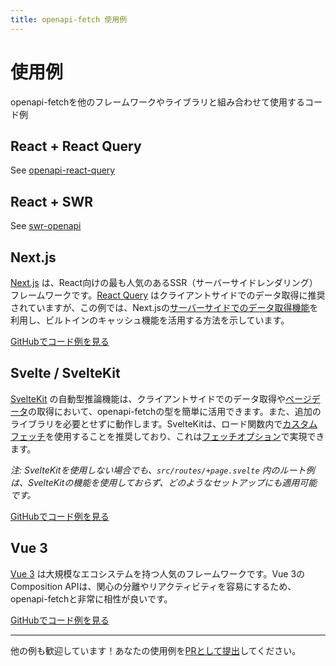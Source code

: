 ```yaml
---
title: openapi-fetch 使用例
---
```


# 使用例

openapi-fetchを他のフレームワークやライブラリと組み合わせて使用するコード例

## React + React Query

See [openapi-react-query](/ja/openapi-react-query/)

## React + SWR

See [swr-openapi](/swr-openapi/)

## Next.js

[Next.js](https://nextjs.org/) は、React向けの最も人気のあるSSR（サーバーサイドレンダリング）フレームワークです。[React Query](#react--react-query) はクライアントサイドでのデータ取得に推奨されていますが、この例では、Next.jsの[サーバーサイドでのデータ取得機能](https://nextjs.org/docs/app/building-your-application/data-fetching/fetching-caching-and-revalidating#fetching-data-on-the-server-with-fetch)を利用し、ビルトインのキャッシュ機能を活用する方法を示しています。

[GitHubでコード例を見る](https://github.com/openapi-ts/openapi-typescript/tree/main/packages/openapi-fetch/examples/nextjs)

## Svelte / SvelteKit

[SvelteKit](https://kit.svelte.dev) の自動型推論機能は、クライアントサイドでのデータ取得や[ページデータ](https://kit.svelte.dev/docs/load#page-data)の取得において、openapi-fetchの型を簡単に活用できます。また、追加のライブラリを必要とせずに動作します。SvelteKitは、ロード関数内で[カスタムフェッチ](https://kit.svelte.dev/docs/load#making-fetch-requests)を使用することを推奨しており、これは[フェッチオプション](/ja/openapi-fetch/api#fetch-オプション)で実現できます。

_注: SvelteKitを使用しない場合でも、`src/routes/+page.svelte` 内のルート例は、SvelteKitの機能を使用しておらず、どのようなセットアップにも適用可能です。_

[GitHubでコード例を見る](https://github.com/openapi-ts/openapi-typescript/tree/main/packages/openapi-fetch/examples/sveltekit)

## Vue 3

[Vue 3](https://vuejs.org/) は大規模なエコシステムを持つ人気のフレームワークです。Vue 3のComposition APIは、関心の分離やリアクティビティを容易にするため、openapi-fetchと非常に相性が良いです。

[GitHubでコード例を見る](https://github.com/openapi-ts/openapi-typescript/tree/main/packages/openapi-fetch/examples/vue-3)

---

他の例も歓迎しています！あなたの使用例を[PRとして提出](https://github.com/openapi-ts/openapi-typescript/pulls)してください。
